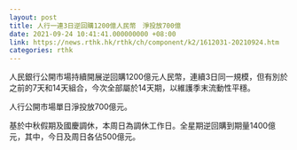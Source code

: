 ```yaml
---
layout: post
title: 人行一連3日逆回購1200億人民幣　淨投放700億
date: 2021-09-24 10:41:41.000000000 +08:00
link: https://news.rthk.hk/rthk/ch/component/k2/1612031-20210924.htm
categories: rthk
---
```


人民銀行公開市場持續開展逆回購1200億元人民幣，連續3日同一規模，但有別於之前的7天和14天組合，今次全部屬於14天期，以維護季末流動性平穩。

人行公開市場單日淨投放700億元。

基於中秋假期及國慶調休，本周日為調休工作日。全星期逆回購到期量1400億元，其中，今日及周日各佔500億元。

